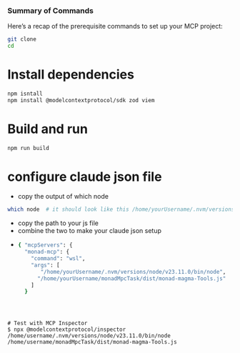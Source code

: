 
### Summary of Commands
Here’s a recap of the prerequisite commands to set up your MCP project:

```bash
git clone
cd
```


# Install dependencies
```bash 
npm isntall
npm install @modelcontextprotocol/sdk zod viem
```
# Build and run
```bash
npm run build
```

# configure claude json file
- copy the output of which node
```bash
which node  # it should look like this /home/yourUsername/.nvm/versions/node/v23.11.0/bin/node
```
- copy the path to your js file
- combine the two to make your claude json setup
- ```bash
  { "mcpServers": {
    "monad-mcp": {
      "command": "wsl",
      "args": [
         "/home/yourUsername/.nvm/versions/node/v23.11.0/bin/node",
        "/home/yourUsername/monadMpcTask/dist/monad-magma-Tools.js"
      ]
    }
 ```
  


# Test with MCP Inspector
$ npx @modelcontextprotocol/inspector /home/username/.nvm/versions/node/v23.11.0/bin/node /home/username/monadMpcTask/dist/monad-magma-Tools.js
